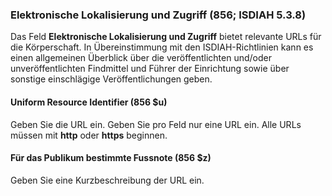 ### Elektronische Lokalisierung und Zugriff (856; ISDIAH 5.3.8)

Das Feld **Elektronische Lokalisierung und Zugriff** bietet relevante URLs für die Körperschaft. In Übereinstimmung mit den ISDIAH-Richtlinien kann es einen allgemeinen Überblick über die veröffentlichten und/oder unveröffentlichten Findmittel und Führer der Einrichtung sowie über sonstige einschlägige Veröffentlichungen geben.

#### Uniform Resource Identifier (856 $u)

Geben Sie die URL ein. Geben Sie pro Feld nur eine URL ein. Alle URLs müssen mit **http** oder **https** beginnen.

#### Für das Publikum bestimmte Fussnote (856 $z)

Geben Sie eine Kurzbeschreibung der URL ein.
